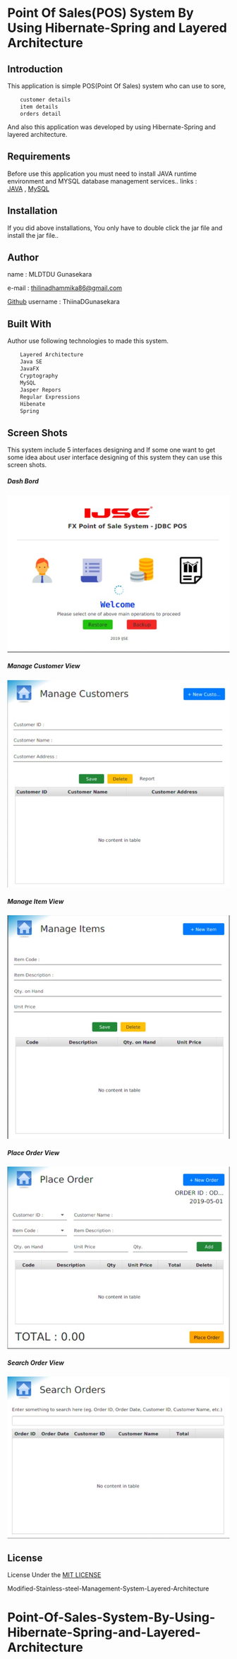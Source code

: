 # Point Of Sales(POS) System By Using Hibernate-Spring and Layered Architecture 

## Introduction

This application is simple POS(Point Of Sales) system who can use to sore,
        
        customer details 
        item details
        orders detail 
        
And also this application was developed by using Hibernate-Spring and layered architecture.

## Requirements

Before use this application you must need to install JAVA runtime environment and MYSQL database management services..
links :  
    [JAVA](https://www.oracle.com/technetwork/java/javase/downloads/jdk8-downloads-2133151.html) ,
    [MySQL](https://www.mysql.com/)


## Installation

If you did above installations, You only have to double click the jar file and install the jar file..

## Author

name  : MLDTDU Gunasekara

e-mail : thilinadhammika86@gmail.com

[Github](https://github.com/ThilinaDGunasekara) username : ThiinaDGunasekara


## Built With

Author use following technologies to made this system.

        Layered Architecture
        Java SE
        JavaFX
        Cryptography
        MySQL
        Jasper Repors
        Regular Expressions
        Hibenate
        Spring

## Screen Shots

This system include 5 interfaces designing and If some one want to get some idea about user interface designing of this system they can use this screen shots.

##### Dash Bord

![Ait text](screen%20shots/IMG_20191203_151843.JPG)

##### Manage Customer View

![Ait text](screen%20shots/IMG_20191203_151817.JPG)

##### Manage Item View

![Ait text](screen%20shots/IMG_20191203_151743.JPG)

##### Place Order View

![Ait text](screen%20shots/IMG_20191203_151706.JPG)

##### Search Order View

![Ait text](screen%20shots/IMG_20191203_151636.JPG)


## License

License Under the [MIT LICENSE](LICENSE)

Modified-Stainless-steel-Management-System-Layered-Architecture
# Point-Of-Sales-System-By-Using-Hibernate-Spring-and-Layered-Architecture
